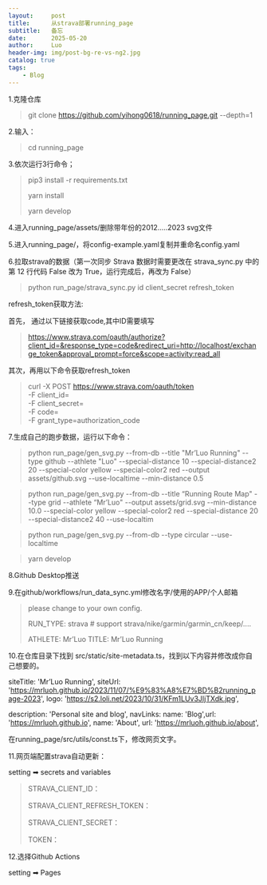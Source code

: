 ```yaml
---
layout:     post
title:      从strava部署running_page
subtitle:   备忘
date:       2025-05-20
author:     Luo
header-img: img/post-bg-re-vs-ng2.jpg
catalog: true
tags:
    - Blog
---
```



1.克隆仓库 

> git clone https://github.com/yihong0618/running_page.git --depth=1

2.输入：

> cd running_page

3.依次运行3行命令；

> pip3 install -r requirements.txt
>
> yarn install
>
> yarn develop

4.进入running_page/assets/删除带年份的2012.....2023 svg文件

5.进入running_page/，将config-example.yaml复制并重命名config.yaml

6.拉取strava的数据（第一次同步 Strava 数据时需要更改在 strava_sync.py 中的第 12 行代码 False 改为 True，运行完成后，再改为 False）

> python run_page/strava_sync.py id client_secret refresh_token

refresh_token获取方法:

首先， 通过以下链接获取code,其中ID需要填写
>
> https://www.strava.com/oauth/authorize?client_id=&response_type=code&redirect_uri=http://localhost/exchange_token&approval_prompt=force&scope=activity:read_all
>
 其次，再用以下命令获取refresh_token

> curl -X POST https://www.strava.com/oauth/token \
-F client_id= \
-F client_secret= \
-F code= \
-F grant_type=authorization_code

7.生成自己的跑步数据，运行以下命令：
> python run_page/gen_svg.py --from-db --title "Mr’Luo Running" --type github --athlete "Luo" --special-distance 10 --special-distance2 20 --special-color yellow --special-color2 red --output assets/github.svg --use-localtime --min-distance 0.5

> python run_page/gen_svg.py --from-db --title “Running Route Map" --type grid --athlete “Mr’Luo"  --output assets/grid.svg --min-distance 10.0 --special-color yellow --special-color2 red --special-distance 20 --special-distance2 40 --use-localtim

> python run_page/gen_svg.py --from-db --type circular --use-localtime

> yarn develop

8.Github Desktop推送

9.在github/workflows/run_data_sync.yml修改名字/使用的APP/个人邮箱
> please change to your own config.
> 
> RUN_TYPE: strava # support strava/nike/garmin/garmin_cn/keep/....  
> 
> ATHLETE: Mr’Luo   TITLE: Mr’Luo Running

10.在仓库目录下找到 src/static/site-metadata.ts，找到以下内容并修改成你自己想要的。

siteTitle: 'Mr’Luo Running',
siteUrl: 'https://mrluoh.github.io/2023/11/07/%E9%83%A8%E7%BD%B2running_page-2023',
logo: 'https://s2.loli.net/2023/10/31/KFm1LUv3JIjTXdk.jpg',

description: 'Personal site and blog',
navLinks:
name: 'Blog',url: 'https://mrluoh.github.io',
name: 'About',
      url: 'https://mrluoh.github.io/about',

在running_page/src/utils/const.ts下，修改网页文字。

11.网页端配置strava自动更新：

setting ➡ secrets and variables

> STRAVA_CLIENT_ID：
>
> STRAVA_CLIENT_REFRESH_TOKEN：
>
>STRAVA_CLIENT_SECRET：
>
> TOKEN：

12.选择Github Actions

setting ➡ Pages

